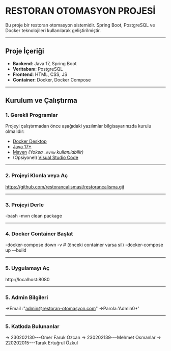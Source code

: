 # RESTORAN OTOMASYON PROJESİ

Bu proje bir restoran otomasyon sistemidir. Spring Boot, PostgreSQL ve Docker teknolojileri kullanılarak geliştirilmiştir.

---

## Proje İçeriği

- **Backend**: Java 17, Spring Boot
- **Veritabanı**: PostgreSQL
- **Frontend**: HTML, CSS, JS
- **Container**: Docker, Docker Compose

---

## Kurulum ve Çalıştırma

### 1. Gerekli Programlar

Projeyi çalıştırmadan önce aşağıdaki yazılımlar bilgisayarınızda kurulu olmalıdır:

- [Docker Desktop](https://www.docker.com/products/docker-desktop)
- [Java 17+](https://www.oracle.com/java/technologies/javase/jdk17-archive-downloads.html)
- [Maven](https://maven.apache.org/download.cgi) _(Yoksa `.mvnw` kullanılabilir)_
- (Opsiyonel) [Visual Studio Code](https://code.visualstudio.com/)

---

### 2. Projeyi Klonla veya Aç

https://github.com/restorancalismasi/restorancalisma.git

---

### 3. Projeyi Derle

-bash
-mvn clean package

---

### 4. Docker Container Başlat

-docker-compose down -v # (önceki container varsa sil)
-docker-compose up --build

---

### 5. Uygulamayı Aç

http://localhost:8080

---

### 5. Admin Bilgileri

->Email :"admin@restoran-otomasyon.com"
->Parola:'Admin0\*'

---

### 5. Katkıda Bulunanlar

-> 230202130---Ömer Faruk Özcan
-> 230202139---Mehmet Osmanlar
-> 220202015---Taruk Ertuğrul Özkul
